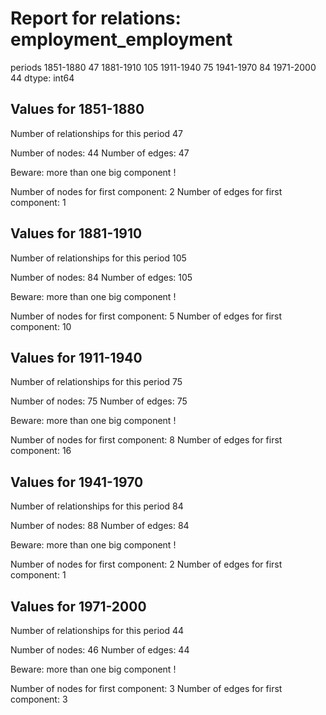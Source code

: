 # Report for relations: employment_employment

periods
1851-1880     47
1881-1910    105
1911-1940     75
1941-1970     84
1971-2000     44
dtype: int64



## Values for 1851-1880

Number of relationships for this period 47

Number of nodes: 44
Number of edges: 47

Beware: more than one big component !

Number of nodes for first component: 2
Number of edges for first component: 1



## Values for 1881-1910

Number of relationships for this period 105

Number of nodes: 84
Number of edges: 105

Beware: more than one big component !

Number of nodes for first component: 5
Number of edges for first component: 10



## Values for 1911-1940

Number of relationships for this period 75

Number of nodes: 75
Number of edges: 75

Beware: more than one big component !

Number of nodes for first component: 8
Number of edges for first component: 16



## Values for 1941-1970

Number of relationships for this period 84

Number of nodes: 88
Number of edges: 84

Beware: more than one big component !

Number of nodes for first component: 2
Number of edges for first component: 1



## Values for 1971-2000

Number of relationships for this period 44

Number of nodes: 46
Number of edges: 44

Beware: more than one big component !

Number of nodes for first component: 3
Number of edges for first component: 3
